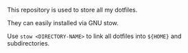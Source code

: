 This repository is used to store all my dotfiles.

They can easily installed via GNU stow.

Use `stow <DIRECTORY-NAME>` to link all dotfiles into `${HOME}` and subdirectories.